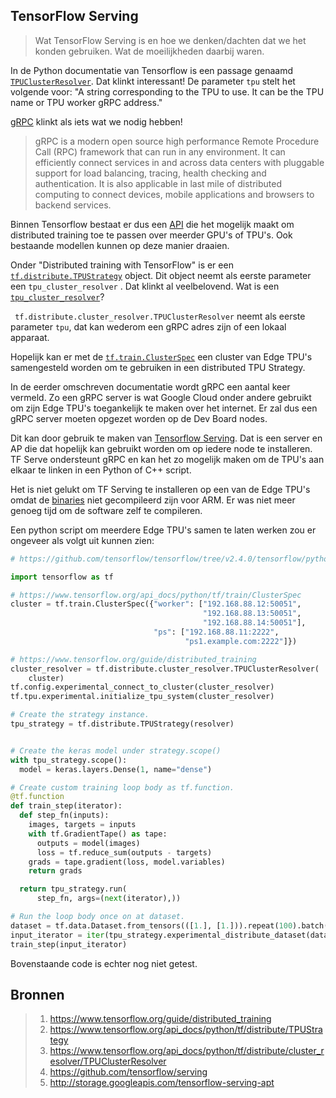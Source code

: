 ## TensorFlow Serving

>Wat TensorFlow Serving is en hoe we denken/dachten dat we het konden gebruiken.
>Wat de moeilijkheden daarbij waren.


In de Python documentatie van Tensorflow is een passage genaamd [`TPUClusterResolver`](https://docs.w3cub.com/tensorflow~2.4/distribute/cluster_resolver/tpuclusterresolver.html). Dat klinkt interessant! De parameter `tpu` stelt het volgende voor: "A string corresponding to the TPU to use. It can be the TPU name or TPU worker gRPC address."

[gRPC](https://grpc.io/) klinkt als iets wat we nodig hebben!

> gRPC is a modern open source high performance Remote Procedure Call (RPC) framework that can run in any environment. It can efficiently connect services in and across data centers with pluggable support for load balancing, tracing, health checking and authentication. It is also applicable in last mile of distributed computing to connect devices, mobile applications and browsers to backend services.

Binnen Tensorflow bestaat er dus een [API](https://github.com/tensorflow/tensorflow/tree/v2.4.0/tensorflow/python/distribute#tensorflow-distribute-libraries) die het mogelijk maakt om distributed training toe te passen over meerder GPU's of TPU's. Ook bestaande modellen kunnen op deze manier draaien.

Onder "Distributed training with TensorFlow" is er een [`tf.distribute.TPUStrategy`](https://www.tensorflow.org/api_docs/python/tf/distribute/TPUStrategy) object. Dit object neemt als eerste parameter een `tpu_cluster_resolver` . Dat klinkt al veelbelovend. Wat is een [`tpu_cluster_resolver`](https://www.tensorflow.org/api_docs/python/tf/distribute/cluster_resolver/TPUClusterResolver)?

` tf.distribute.cluster_resolver.TPUClusterResolver` neemt als eerste parameter `tpu`, dat kan wederom een gRPC adres zijn of een lokaal apparaat. 

Hopelijk kan er met de [`tf.train.ClusterSpec`](https://www.tensorflow.org/api_docs/python/tf/train/ClusterSpec) een cluster van Edge TPU's samengesteld worden om te gebruiken in een distributed TPU Strategy. 

In de eerder omschreven documentatie wordt gRPC een aantal keer vermeld. Zo een gRPC server is wat Google Cloud onder andere gebruikt om zijn Edge TPU's toegankelijk te maken over het internet. Er zal dus een gRPC server moeten opgezet worden op de Dev Board nodes.

Dit kan door gebruik te maken van [Tensorflow Serving](https://github.com/tensorflow/serving). Dat is een server en AP die dat hopelijk kan gebruikt worden om op iedere node te installeren. TF Serve ondersteunt gRPC en kan het zo mogelijk maken om de TPU's aan elkaar te linken in een Python of C++ script.

Het is niet gelukt om TF Serving te installeren op een van de Edge TPU's omdat de [binaries](http://storage.googleapis.com/tensorflow-serving-apt) niet gecompileerd zijn voor ARM. Er was niet meer genoeg tijd om de software zelf te compileren.

Een python script om meerdere Edge TPU's samen te laten werken zou er ongeveer als volgt uit kunnen zien:

```python
# https://github.com/tensorflow/tensorflow/tree/v2.4.0/tensorflow/python/distribute#custom-training-loop-with-tpus

import tensorflow as tf

# https://www.tensorflow.org/api_docs/python/tf/train/ClusterSpec
cluster = tf.train.ClusterSpec({"worker": ["192.168.88.12:50051",
                                           "192.168.88.13:50051",
                                           "192.168.88.14:50051"],
                                "ps": ["192.168.88.11:2222",
                                       "ps1.example.com:2222"]})

# https://www.tensorflow.org/guide/distributed_training
cluster_resolver = tf.distribute.cluster_resolver.TPUClusterResolver(
    cluster)
tf.config.experimental_connect_to_cluster(cluster_resolver)
tf.tpu.experimental.initialize_tpu_system(cluster_resolver)

# Create the strategy instance.
tpu_strategy = tf.distribute.TPUStrategy(resolver)


# Create the keras model under strategy.scope()
with tpu_strategy.scope():
  model = keras.layers.Dense(1, name="dense")

# Create custom training loop body as tf.function.
@tf.function
def train_step(iterator):
  def step_fn(inputs):
    images, targets = inputs
    with tf.GradientTape() as tape:
      outputs = model(images)
      loss = tf.reduce_sum(outputs - targets)
    grads = tape.gradient(loss, model.variables)
    return grads

  return tpu_strategy.run(
      step_fn, args=(next(iterator),))

# Run the loop body once on at dataset.
dataset = tf.data.Dataset.from_tensors(([1.], [1.])).repeat(100).batch(10
input_iterator = iter(tpu_strategy.experimental_distribute_dataset(dataset))
train_step(input_iterator)
```

Bovenstaande code is echter nog niet getest.



## Bronnen

> 1. https://www.tensorflow.org/guide/distributed_training
> 2. https://www.tensorflow.org/api_docs/python/tf/distribute/TPUStrategy
> 3. https://www.tensorflow.org/api_docs/python/tf/distribute/cluster_resolver/TPUClusterResolver
> 4. https://github.com/tensorflow/serving
> 5. http://storage.googleapis.com/tensorflow-serving-apt
